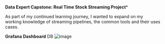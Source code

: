 **Data Expert Capstone: Real Time Stock Streaming Project***

As part of my continued learning journey, I wanted to expand on my working knowledge of streaming pipelines, the common tools and their uses cases. 

**Grafana Dashboard**
DB ![image](https://github.com/user-attachments/assets/febdd9fc-595d-4144-923e-ff0e8df5902b)

